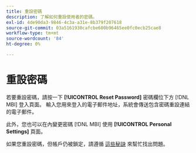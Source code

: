 ```yaml
---
title: 重設密碼
description: 了解如何重設使用者的密碼。
exl-id: 4de90da3-9846-4c3a-a31e-8b379f207618
source-git-commit: 03a5161930cafcbe600b96465ee0fc0ecb25cae8
workflow-type: tm+mt
source-wordcount: '84'
ht-degree: 0%

---
```


# 重設密碼

若要重設密碼，請按一下 **[!UICONTROL Reset Password]** 密碼欄位下方 [!DNL MBI] 登入頁面。 輸入您用來登入的電子郵件地址，系統會傳送包含密碼重設連結的電子郵件。

此外，您也可以在內變更密碼 [!DNL MBI] 使用 **[!UICONTROL Personal Settings]** 頁面。

如果您重設密碼，但帳戶仍被鎖定，請遵循 [這些秘訣](https://support.magento.com/hc/en-us/articles/360016503952) 來幫忙找出問題。
